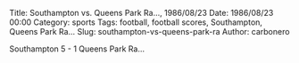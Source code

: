Title: Southampton vs. Queens Park Ra…, 1986/08/23
Date: 1986/08/23 00:00
Category: sports
Tags: football, football scores, Southampton, Queens Park Ra…
Slug: southampton-vs-queens-park-ra
Author: carbonero


Southampton 5 - 1 Queens Park Ra…
